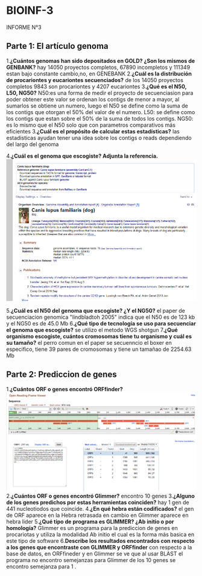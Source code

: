 # BIOINF-3
INFORME N°3

## Parte 1: El artículo genoma

1.__¿Cuántos genomas han sido depositados en GOLD? ¿Son los mismos de GENBANK?__ hay 14050 proyectos completos, 67890 incompletos y 111349 estan bajo constante cambio,no, en GENEBANK 
2.__¿Cuál es la distribución de procariontes y eucariontes secuenciados?__ de los 14050 proyectos completos 9843 son procariontes y 4207 eucariontes
3.__¿Qué es el N50, L50, NG50?__ N50:es una forma de medir el proyecto de secuenciasion para poder obtener este valor se ordenan los contigs de menor a mayor, al sumarlos se obtiene un numero, luego el N50 se define como la suma de los contigs que otorgan el 50% del valor de el numero.
L50: se define como los contigs que estan sobre el 50% de la suma de todos los contigs.
NG50: es lo mismo que el N50 solo que con parametros comparativos más eficientes 
3.__¿Cuál es el propósito de calcular estas estadísticas?__  las estadisticas ayudan tener una idea sobre los contigs o reads dependiendo del largo del genoma

4.__¿Cuál es el genoma que escogiste? Adjunta la referencia.__ ![BIOINF-3](perro.PNG)

5.__¿Cuál es el N50 del genoma que escogiste? ¿Y el NG50?__  el paper de secuenciacion genomica "lindbladtoh 2005"  indica que el N50 es de  123 kb y el NG50 es de 45.0 Mb
6.__¿Qué tipo de tecnología se uso para secuenciar el genoma que escogiste?__ se utilizo el metodo WGS shotgun 
7.__¿Qué organismo escogiste, cuántos cromosomas tiene tu organismo y cuál es su tamaño?__ el perro comun en el paper se secuenncio el boxer en especifico, tiene 39 pares de cromosomas y tiene un tamañao de 2254.63 Mb

## Parte 2: Prediccion de genes
1.__¿Cuántos ORF o genes encontró ORFfinder?__ ![BIOINF-3](ORF.PNG)
2.__¿Cuántos ORF o genes encontró Glimmer?__ encontro 10 genes 
3.__¿Alguno de los genes predichos por estas herramientas coinciden?__ hay 1 gen de 441 nucleotiodos que coincide.
4.__¿En qué hebra están codificados?__ el gen de ORF aparece en la Hebra retrasada en cambio en Glimmer aparece en hebra lider
5.__¿Qué tipo de programa es GLIMMER? ¿Ab initio o por homología?__ Glimmer es un programa para la prediccion de genes en procariotas y utiliza la modalidad Ab initio el cual es la forma más basica en este tipo de software
6.__Describe los resultados encontrados con respecto a los genes que encontraste con GLIMMER y ORFfinder__ con respecto a  la base de datos, en ORFfineder y en Glimmer se ve que al usar BLAST el programa no encontro semejanzas para Glimmer de los 10 genes se encontro semejanza para 1 . 
